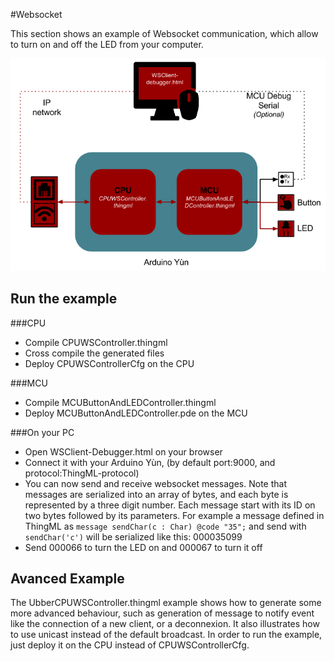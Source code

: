 #Websocket

This section shows an example of Websocket communication, which allow to turn on and off the LED from your computer.


![HW1](../img/Yun_Tuto_3.png)

## Run the example

###CPU
* Compile CPUWSController.thingml
* Cross compile the generated files
* Deploy CPUWSControllerCfg on the CPU

###MCU
* Compile MCUButtonAndLEDController.thingml
* Deploy MCUButtonAndLEDController.pde on the MCU

###On your PC
* Open WSClient-Debugger.html on your browser
* Connect it with your Arduino Yùn, (by default port:9000, and protocol:ThingML-protocol)
* You can now send and receive websocket messages. Note that messages are serialized into an array of bytes, and each byte is represented by a three digit number.
Each message start with its ID on two bytes followed by its parameters. For example a message defined in ThingML as `message sendChar(c : Char) @code "35";` and send with `sendChar('c')` will be serialized like this: 000035099
* Send 000066 to turn the LED on and 000067 to turn it off

## Avanced Example

The UbberCPUWSController.thingml example shows how to generate some more advanced behaviour, such as generation of message to notify event like the connection of a new client, or a deconnexion. It also illustrates how to use unicast instead of the default broadcast. In order to run the example, just deploy it on the CPU instead of CPUWSControllerCfg.

